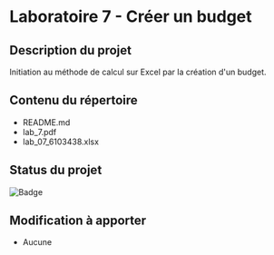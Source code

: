 # Laboratoire 7 - Créer un budget 

## Description du projet

Initiation au méthode de calcul sur Excel par la création d'un budget.   

## Contenu du répertoire

- README.md
- lab_7.pdf
- lab_07_6103438.xlsx

## Status du projet

![Badge](https://img.shields.io/badge/lab%207%20-terminer-brightgreen)

## Modification à apporter

- Aucune
